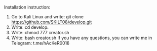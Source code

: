Installation instruction:
1. Go to Kali Linux and write: git clone https://github.com/SKILT08/develop.git
2. Write: cd develop.
3. Write: chmod 777 creator.sh
4. Write: bash creator.sh
If you have any questions, you can write me in Telegram: t.me/hAcKeR0018
